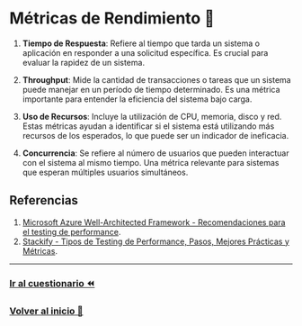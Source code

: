 # Métricas de Rendimiento 🚀

1. **Tiempo de Respuesta**: Refiere al tiempo que tarda un sistema o aplicación en responder a una solicitud específica. Es crucial para evaluar la rapidez de un sistema.

2. **Throughput**: Mide la cantidad de transacciones o tareas que un sistema puede manejar en un período de tiempo determinado. Es una métrica importante para entender la eficiencia del sistema bajo carga.

3. **Uso de Recursos**: Incluye la utilización de CPU, memoria, disco y red. Estas métricas ayudan a identificar si el sistema está utilizando más recursos de los esperados, lo que puede ser un indicador de ineficacia.

4. **Concurrencia**: Se refiere al número de usuarios que pueden interactuar con el sistema al mismo tiempo. Una métrica relevante para sistemas que esperan múltiples usuarios simultáneos.

## Referencias

1. [Microsoft Azure Well-Architected Framework - Recomendaciones para el testing de performance](https://learn.microsoft.com/en-us/azure/well-architected/performance-efficiency/performance-test).
2. [Stackify - Tipos de Testing de Performance, Pasos, Mejores Prácticas y Métricas](https://stackify.com/ultimate-guide-performance-testing-and-software-testing/).

---

### [Ir al cuestionario ⏪](../../cuestionario/02.conceptos_basicos/metricas.md)

### [Volver al inicio 🏡 ](../../readme.md)
